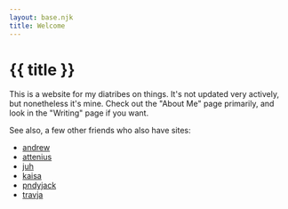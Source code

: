 ```yaml
---
layout: base.njk
title: Welcome
---
```

# {{ title }}

This is a website for my diatribes on things.
It's not updated very actively, but nonetheless it's mine.
Check out the "About Me" page primarily, and look in the "Writing" page if you want.

See also, a few other friends who also have sites:

- [andrew](https://andrew-russian.bearblog.dev/)
- [attenius](https://atian.bearblog.dev/)
- [juh](https://juh.gay/)
- [kaisa](https://www.kaisavi.net/)
- [pndyjack](https://site.pndyjack.com/)
- [travja](https://travja.dev/)
